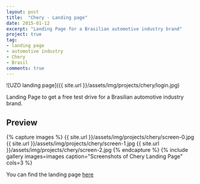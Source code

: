 ```yaml
---
layout: post
title:  "Chery - Landing page"
date: 2015-01-12
excerpt: "Landing Page for a Brasilian automotive industry brand"
project: true
tag:
- landing page 
- automotive industry
- Chery
- Brasil
comments: true
---
```


![UZO landing page]({{ site.url }}/assets/img/projects/chery/login.jpg)     
     
Landing Page to get a free test drive for a Brasilian automotive industry brand.

## Preview

{% capture images %}
	{{ site.url }}/assets/img/projects/chery/screen-0.jpg
	{{ site.url }}/assets/img/projects/chery/screen-1.jpg
	{{ site.url }}/assets/img/projects/chery/screen-2.jpg
{% endcapture %}
{% include gallery images=images caption="Screenshots of Chery Landing Page" cols=3 %}
       
You can find the landing page [here](http://cherydrivemotion.com.br/)

